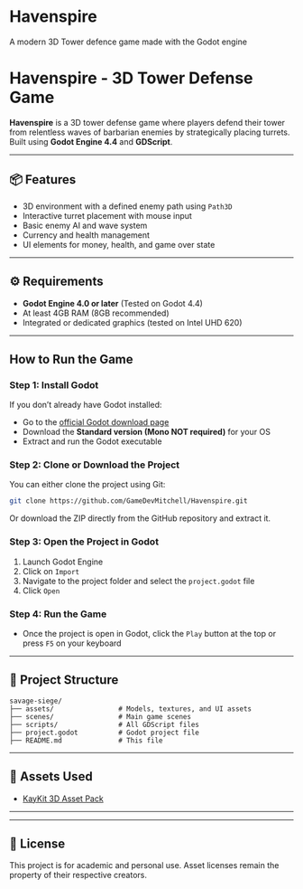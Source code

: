 # Havenspire
A modern 3D Tower defence game made with the Godot engine

# Havenspire - 3D Tower Defense Game

**Havenspire** is a 3D tower defense game where players defend their tower from relentless waves of barbarian enemies by strategically placing turrets. Built using **Godot Engine 4.4** and **GDScript**.

---

## 📦 Features

- 3D environment with a defined enemy path using `Path3D`
- Interactive turret placement with mouse input
- Basic enemy AI and wave system
- Currency and health management
- UI elements for money, health, and game over state

---

## ⚙️ Requirements

- **Godot Engine 4.0 or later** (Tested on Godot 4.4)
- At least 4GB RAM (8GB recommended)
- Integrated or dedicated graphics (tested on Intel UHD 620)

---

## How to Run the Game

### Step 1: Install Godot

If you don’t already have Godot installed:

- Go to the [official Godot download page](https://godotengine.org/download)
- Download the **Standard version (Mono NOT required)** for your OS
- Extract and run the Godot executable

### Step 2: Clone or Download the Project

You can either clone the project using Git:

```bash
git clone https://github.com/GameDevMitchell/Havenspire.git
```

Or download the ZIP directly from the GitHub repository and extract it.

### Step 3: Open the Project in Godot

1. Launch Godot Engine
2. Click on `Import`
3. Navigate to the project folder and select the `project.godot` file
4. Click `Open`

### Step 4: Run the Game

- Once the project is open in Godot, click the `Play` button at the top or press `F5` on your keyboard

---

## 📁 Project Structure

```
savage-siege/
├── assets/                # Models, textures, and UI assets
├── scenes/                # Main game scenes
├── scripts/               # All GDScript files
├── project.godot          # Godot project file
├── README.md              # This file
```

---

## 🎨 Assets Used

- [KayKit 3D Asset Pack](https://kaylousberg.itch.io/kaykit)

---

<!-- ## 🎓 Developed By

Mitchell Ogbo – as part of a summer internship project. Special thanks to all who supported and contributed to the development and testing. -->

---

## 💬 License

This project is for academic and personal use. Asset licenses remain the property of their respective creators.


